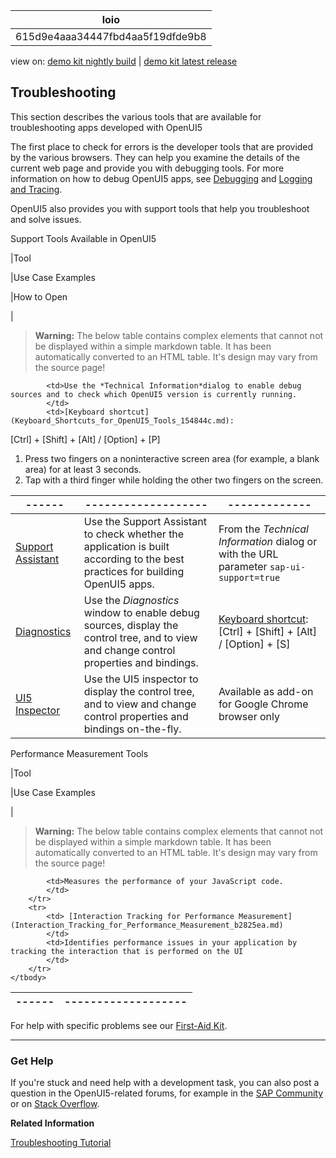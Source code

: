 <!-- loio615d9e4aaa34447fbd4aa5f19dfde9b8 -->

| loio |
| -----|
| 615d9e4aaa34447fbd4aa5f19dfde9b8 |

<div id="loio">

view on: [demo kit nightly build](https://openui5nightly.hana.ondemand.com/#/topic/615d9e4aaa34447fbd4aa5f19dfde9b8) | [demo kit latest release](https://openui5.hana.ondemand.com/#/topic/615d9e4aaa34447fbd4aa5f19dfde9b8)</div>

## Troubleshooting

This section describes the various tools that are available for troubleshooting apps developed with OpenUI5

The first place to check for errors is the developer tools that are provided by the various browsers. They can help you examine the details of the current web page and provide you with debugging tools. For more information on how to debug OpenUI5 apps, see [Debugging](Debugging_c9b0f8c.md#loioc9b0f8cca852443f9b8d3bf8ba5626ab) and [Logging and Tracing](Logging_and_Tracing_9f4d62c.md).

     

OpenUI5 also provides you with support tools that help you troubleshoot and solve issues.

 <a name="loio615d9e4aaa34447fbd4aa5f19dfde9b8__table_ugc_h2n_tv"/>Support Tools Available in OpenUI5

|Tool

|Use Case Examples

|How to Open

|
 > **Warning:** The below table contains complex elements that cannot not be displayed within a simple markdown table. It has been automatically converted to an HTML table. It's design may vary from the source page!

<table>
	<thead>
		<tr>
			<th>------</th>
			<th>-------------------</th>
			<th>-------------</th>
		</tr>
	</thead>
	<tbody>

			<td>Use the *Technical Information*dialog to enable debug sources and to check which OpenUI5 version is currently running.
			</td>
			<td>[Keyboard shortcut](Keyboard_Shortcuts_for_OpenUI5_Tools_154844c.md):
 [Ctrl\] + [Shift\] + [Alt\] / [Option\] + [P\] 

1.  Press two fingers on a noninteractive screen area \(for example, a blank area\) for at least 3 seconds.
2.  Tap with a third finger while holding the other two fingers on the screen.
			</td>
		</tr>
		<tr>
			<td> [Support Assistant](Support_Assistant_57ccd7d.md) 
			</td>
			<td>Use the Support Assistant to check whether the application is built according to the best practices for building OpenUI5 apps.
			</td>
			<td>From the *Technical Information* dialog or with the URL parameter `sap-ui-support=true` 
			</td>
		</tr>
		<tr>
			<td> [Diagnostics](Diagnostics_6ec18e8.md#loio6ec18e80b0ce47f290bc2645b0cc86e6) 
			</td>
			<td>Use the *Diagnostics* window to enable debug sources, display the control tree, and to view and change control properties and bindings.
			</td>
			<td>[Keyboard shortcut](Keyboard_Shortcuts_for_OpenUI5_Tools_154844c.md):
 [Ctrl\] + [Shift\] + [Alt\] / [Option\] + [S\] 
			</td>
		</tr>
		<tr>
			<td> [UI5 Inspector](UI5_Inspector_b24e724.md) 
			</td>
			<td>Use the UI5 inspector to display the control tree, and to view and change control properties and bindings on-the-fly.
			</td>
			<td>Available as add-on for Google Chrome browser only
			</td>
		</tr>
	</tbody>
</table>

 <a name="loio615d9e4aaa34447fbd4aa5f19dfde9b8__table_o55_rvb_p1b"/>Performance Measurement Tools

|Tool

|Use Case Examples

|
 > **Warning:** The below table contains complex elements that cannot not be displayed within a simple markdown table. It has been automatically converted to an HTML table. It's design may vary from the source page!

<table>
	<thead>
		<tr>
			<th>------</th>
			<th>-------------------</th>
		</tr>
	</thead>
	<tbody>

			<td>Measures the performance of your JavaScript code.
			</td>
		</tr>
		<tr>
			<td> [Interaction Tracking for Performance Measurement](Interaction_Tracking_for_Performance_Measurement_b2825ea.md) 
			</td>
			<td>Identifies performance issues in your application by tracking the interaction that is performed on the UI
			</td>
		</tr>
	</tbody>
</table>

For help with specific problems see our [First-Aid Kit](First-Aid_Kit_dfe4f79.md).

***

<a name="loio615d9e4aaa34447fbd4aa5f19dfde9b8__section_sjf_1rz_s1b"/>

### Get Help

If you're stuck and need help with a development task, you can also post a question in the OpenUI5-related forums, for example in the [SAP Community](https://www.sap.com/community/topic/ui5.html) or on [Stack Overflow](https://stackoverflow.com/search?q=sapui5).

**Related Information**  


[Troubleshooting Tutorial](Troubleshooting_5661952.md)

